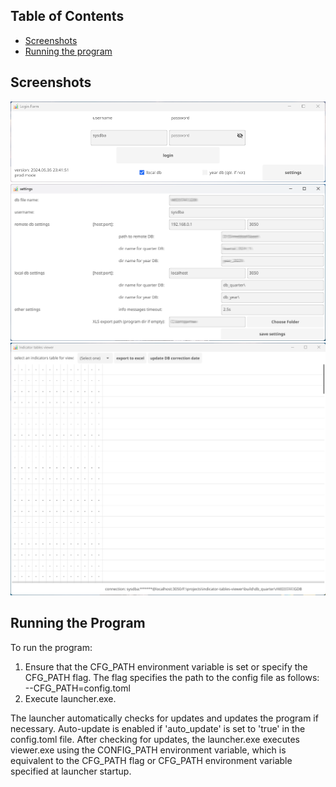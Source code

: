 ## Table of Contents

- [Screenshots](#screenshots)
- [Running the program](#running-the-program)

## Screenshots

![Screenshot 1](screenshots/screenshot1.png)
![Screenshot 2](screenshots/screenshot2.png)
![Screenshot 3](screenshots/screenshot3.png)

## Running the Program

To run the program:

1. Ensure that the CFG_PATH environment variable is set or specify the CFG_PATH flag.
   The flag specifies the path to the config file as follows: --CFG_PATH=config.toml 
2. Execute launcher.exe.

The launcher automatically checks for updates and updates the program if necessary.
Auto-update is enabled if 'auto_update' is set to 'true' in the config.toml file.
After checking for updates, the launcher.exe executes viewer.exe using the CONFIG_PATH environment
variable, which is equivalent to the CFG_PATH flag or CFG_PATH environment variable specified
at launcher startup.